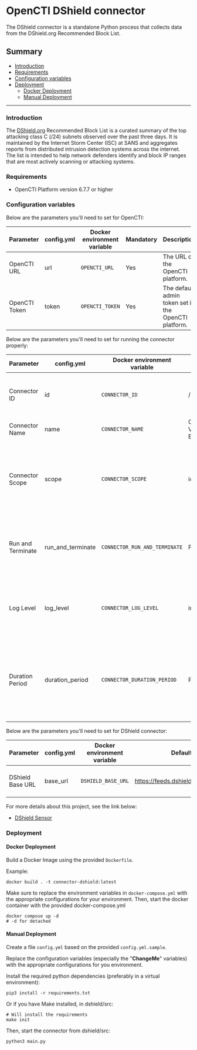 # OpenCTI DShield connector

The DShield connector is a standalone Python process that collects data from the DShield.org Recommended Block List.

## Summary

- [Introduction](#introduction)
- [Requirements](#requirements)
- [Configuration variables](#configuration-variables)
- [Deployment](#deployment)
  - [Docker Deployment](#docker-deployment)
  - [Manual Deployment](#manual-deployment)
---

### Introduction

The [DShield.org](https://feeds.dshield.org/block.txt) Recommended Block List is a curated summary of the top attacking class C (/24) subnets observed over the past three days. It is maintained by the Internet Storm Center (ISC) at SANS and aggregates reports from distributed intrusion detection systems across the internet. The list is intended to help network defenders identify and block IP ranges that are most actively scanning or attacking systems.

### Requirements

- OpenCTI Platform version 6.7.7 or higher

### Configuration variables

Below are the parameters you'll need to set for OpenCTI:

| Parameter     | config.yml | Docker environment variable | Mandatory | Description                                          |
|---------------|------------|-----------------------------|-----------|------------------------------------------------------|
| OpenCTI URL   | url        | `OPENCTI_URL`               | Yes       | The URL of the OpenCTI platform.                     |
| OpenCTI Token | token      | `OPENCTI_TOKEN`             | Yes       | The default admin token set in the OpenCTI platform. |

Below are the parameters you'll need to set for running the connector properly:

| Parameter              | config.yml           | Docker environment variable     | Default                               | Mandatory | Description                                                                                  |
|------------------------|----------------------|---------------------------------|---------------------------------------|-----------|----------------------------------------------------------------------------------------------|
| Connector ID           | id                   | `CONNECTOR_ID`                  | /                                     | Yes       | A unique `UUIDv4` identifier for this connector instance.                                    |
| Connector Name         | name                 | `CONNECTOR_NAME`                | Common Vulnerabilities and Exposures  | Yes       | Name of the connector.                                                                       |
| Connector Scope        | scope                | `CONNECTOR_SCOPE`               | identity,vulnerability                | Yes       | The scope or type of data the connector is importing, either a MIME type or Stix Object.     |
| Run and Terminate      | run_and_terminate    | `CONNECTOR_RUN_AND_TERMINATE`   | False                                 | No        | Launch the connector once if set to True. Takes 2 available values: `True` or `False`        |
| Log Level              | log_level            | `CONNECTOR_LOG_LEVEL`           | info                                  | Yes       | Determines the verbosity of the logs. Options are `debug`, `info`, `warn`, or `error`.       |
| Duration Period        | duration_period      | `CONNECTOR_DURATION_PERIOD`     | P1D                                   | Yes       | Determines the time interval between each launch of the connector in ISO 8601, ex: `PT30M`.  |


Below are the parameters you'll need to set for DShield connector:

| Parameter        | config.yml         | Docker environment variable | Default                               | Mandatory | Description                    |
|------------------|--------------------|-----------------------------|---------------------------------------|-----------|--------------------------------|
| DShield Base URL | base_url           | `DSHIELD_BASE_URL`          | https://feeds.dshield.org/block.txt   | Yes       | URL of DShield Blocking list . |
For more details about this project, see the link below:

- [DShield Sensor](https://www.dshield.org/howto.html)

### Deployment

#### Docker Deployment

Build a Docker Image using the provided `Dockerfile`.

Example:

```shell
docker build . -t connector-dshield:latest
```

Make sure to replace the environment variables in `docker-compose.yml` with the appropriate configurations for your
environment. Then, start the docker container with the provided docker-compose.yml

```shell
docker compose up -d
# -d for detached
```

#### Manual Deployment

Create a file `config.yml` based on the provided `config.yml.sample`.

Replace the configuration variables (especially the "**ChangeMe**" variables) with the appropriate configurations for
you environment.

Install the required python dependencies (preferably in a virtual environment):

```shell
pip3 install -r requirements.txt
```

Or if you have Make installed, in dshield/src:

```shell
# Will install the requirements
make init
```

Then, start the connector from dshield/src:

```shell
python3 main.py
```

